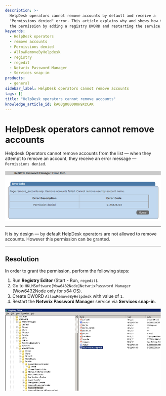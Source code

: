 ```yaml
---
description: >-
  HelpDesk operators cannot remove accounts by default and receive a
  "Permissions denied" error. This article explains why and shows how to enable
  the permission by adding a registry DWORD and restarting the service.
keywords:
  - HelpDesk operators
  - remove accounts
  - Permissions denied
  - AllowRemoveByHelpdesk
  - registry
  - regedit
  - Netwrix Password Manager
  - Services snap-in
products:
  - general
sidebar_label: HelpDesk operators cannot remove accounts
tags: []
title: "HelpDesk operators cannot remove accounts"
knowledge_article_id: kA00g000000H9XzCAK
---
```


# HelpDesk operators cannot remove accounts

Helpdesk Operators cannot remove accounts from the list — when they attempt to remove an account, they receive an error message — `Permissions denied`.

![User-added image](./images/ka04u00000116ex_0EM700000005jDw.png)

---

It is by design — by default HelpDesk operators are not allowed to remove accounts. However this permission can be granted.

---

## Resolution

In order to grant the permission, perform the following steps:

1. Run **Registry Editor** (Start - Run, `regedit`).
2. Go to `HKLMSoftware[Wow6432Node]NetwrixPassword Manager` (Wow6432Node only for x64 OS).
3. Create DWORD `AllowRemoveByHelpdesk` with value of `1`.
4. Restart the **Netwrix Password Manager** service via **Services snap-in**.

![User-added image](./images/ka04u00000116ex_0EM700000004xLJ.png)
